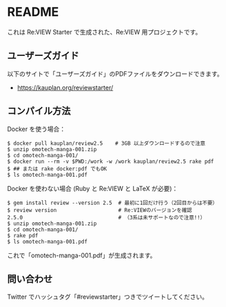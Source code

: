 # README

これは Re:VIEW Starter で生成された、Re:VIEW 用プロジェクトです。


## ユーザーズガイド

以下のサイトで「ユーザーズガイド」のPDFファイルをダウンロードできます。

- https://kauplan.org/reviewstarter/


## コンパイル方法

Docker を使う場合：

```terminal
$ docker pull kauplan/review2.5    # 3GB 以上ダウンロードするので注意
$ unzip omotech-manga-001.zip
$ cd omotech-manga-001/
$ docker run --rm -v $PWD:/work -w /work kauplan/review2.5 rake pdf
$ ## または rake docker:pdf でもOK
$ ls omotech-manga-001.pdf
```

Docker を使わない場合 (Ruby と Re:VIEW と LaTeX が必要)：

```terminal
$ gem install review --version 2.5  # 最初に1回だけ行う（2回目からは不要）
$ review version                    # Re:VIEWのバージョンを確認
2.5.0                               # （3系は未サポートなので注意!!）
$ unzip omotech-manga-001.zip
$ cd omotech-manga-001/
$ rake pdf
$ ls omotech-manga-001.pdf
```

これで「omotech-manga-001.pdf」が生成されます。


## 問い合わせ

Twitter でハッシュタグ「#reviewstarter」つきでツイートしてください。
